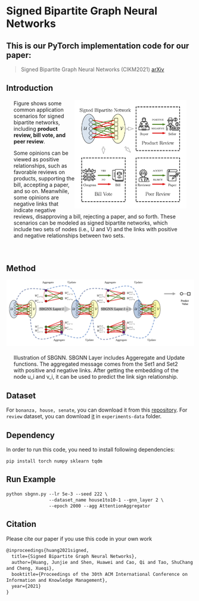 # Signed Bipartite Graph Neural Networks

## This is our PyTorch implementation code for our paper:
> Signed Bipartite Graph Neural Networks (CIKM2021)
> [arXiv]()


## Introduction

<div style="margin: 20px;">
<img align='right' src="./imgs/SBN.png" width="300">

<p>
Figure shows some common application scenarios for signed bipartite networks, including <strong>product review, bill
vote, and peer review</strong>. 
</p>
<p>Some opinions can be viewed as positive
relationships, such as favorable reviews on products, supporting
the bill, accepting a paper, and so on. Meanwhile, some opinions
are negative links that indicate negative reviews, disapproving a
bill, rejecting a paper, and so forth. These scenarios can be modeled
as signed bipartite networks, which include two sets of nodes (i.e.,
U and V) and the links with positive and negative relationships
between two sets.
</p>
</div>

<br/>

## Method

<img src="./imgs/SBGNN-plot.png" />
<div style="margin: 20px;">
 Illustration of SBGNN. SBGNN Layer includes Aggeregate and Update functions. The aggregated message comes from the Set1 and Set2 with positive and negative links. After getting the embedding of the node u_i and v_i, it can be used to predict the link sign relationship.
</div>

## Dataset

For `bonanza, house, senate`, you can download it from this [repository](https://github.com/tylersnetwork/signed_bipartite_networks).
For `review` dataset, you can download [it](./experiments-data/review-cikm2021.txt) in ```experiments-data``` folder.


## Dependency
In order to run this code, you need to install following dependencies:

```
pip install torch numpy sklearn tqdm
```


## Run Example

```
python sbgnn.py --lr 5e-3 --seed 222 \
                --dataset_name house1to10-1 --gnn_layer 2 \
                --epoch 2000 --agg AttentionAggregator
```

## Citation

Please cite our paper if you use this code in your own work

```
@inproceedings{huang2021signed,
  title={Signed Bipartite Graph Neural Networks},
  author={Huang, Junjie and Shen, Huawei and Cao, Qi and Tao, ShuChang and Cheng, Xueqi},
  booktitle={Proceedings of the 30th ACM International Conference on Information and Knowledge Management},
  year={2021}
}
```
